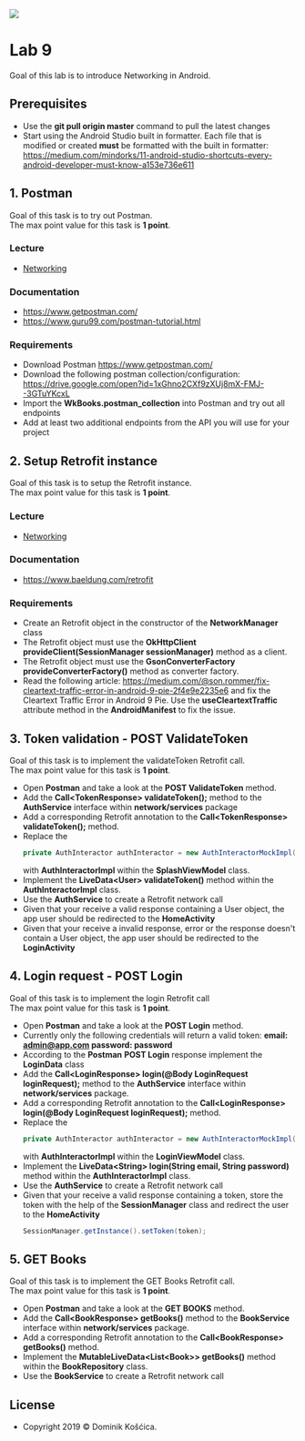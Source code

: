 ![](https://www.medicalcenter.virginia.edu/mobile-device-setup/colorsAndroidlogo.jpg/?s=50)

# Lab 9
Goal of this lab is to introduce Networking in Android.

## Prerequisites
* Use the **git pull origin master** command to pull the latest changes
* Start using the Android Studio built in formatter. Each file that is modified or created **must** be formatted with the built in formatter: https://medium.com/mindorks/11-android-studio-shortcuts-every-android-developer-must-know-a153e736e611

## 1. Postman
Goal of this task is to try out Postman.</br>
The max point value for this task is **1 point**.

### Lecture
* [Networking](https://drive.google.com/file/d/1_mtTizhjt_JiSAxTxveosZFT-eKBTxLc/view)

### Documentation
* https://www.getpostman.com/
* https://www.guru99.com/postman-tutorial.html

### Requirements
* Download Postman https://www.getpostman.com/
* Download the following postman collection/configuration: https://drive.google.com/open?id=1xGhno2CXf9zXUj8mX-FMJ--3GTuYKcxL
* Import the **WkBooks.postman_collection** into Postman and try out all endpoints
* Add at least two additional endpoints from the API you will use for your project

## 2. Setup Retrofit instance
Goal of this task is to setup the Retrofit instance.</br>
The max point value for this task is **1 point**.

### Lecture
* [Networking](https://drive.google.com/file/d/1_mtTizhjt_JiSAxTxveosZFT-eKBTxLc/view)

### Documentation
* https://www.baeldung.com/retrofit

### Requirements
* Create an Retrofit object in the constructor of the **NetworkManager** class
* The Retrofit object must use the **OkHttpClient provideClient(SessionManager sessionManager)** method as a client.
* The Retrofit object must use the **GsonConverterFactory provideConverterFactory()** method as converter factory.
* Read the following article: https://medium.com/@son.rommer/fix-cleartext-traffic-error-in-android-9-pie-2f4e9e2235e6 and fix the Cleartext Traffic Error in Android 9 Pie. Use the **useCleartextTraffic** attribute method in the **AndroidManifest** to fix the issue.

## 3. Token validation - POST ValidateToken
Goal of this task is to implement the validateToken Retrofit call.</br>
The max point value for this task is **1 point**.

* Open **Postman** and take a look at the **POST ValidateToken** method.
* Add the **Call\<TokenResponse> validateToken();** method to the **AuthService** interface within **network/services** package
* Add a corresponding Retrofit annotation to the **Call\<TokenResponse> validateToken();** method.
* Replace the
    ```java
    private AuthInteractor authInteractor = new AuthInteractorMockImpl();
    ```
  with **AuthInteractorImpl** within the **SplashViewModel** class.
* Implement the **LiveData\<User> validateToken()** method within the **AuthInteractorImpl** class.
* Use the **AuthService** to create a Retrofit network call
* Given that your receive a valid response containing a User object, the app user should be redirected to the **HomeActivity**
* Given that your receive a invalid response, error or the response doesn't contain a User object, the app user should be redirected to the **LoginActivity**

## 4. Login request - POST Login
Goal of this task is to implement the login Retrofit call</br>
The max point value for this task is **1 point**.

* Open **Postman** and take a look at the **POST Login** method.
* Currently only the following credentials will return a valid token: **email: admin@app.com password: password**
* According to the **Postman** **POST Login** response implement the **LoginData** class
* Add the **Call\<LoginResponse> login(@Body LoginRequest loginRequest);** method to the **AuthService** interface within **network/services** package.
* Add a corresponding Retrofit annotation to the **Call\<LoginResponse> login(@Body LoginRequest loginRequest);** method.
* Replace the
    ```java
    private AuthInteractor authInteractor = new AuthInteractorMockImpl();
    ```
  with **AuthInteractorImpl** within the **LoginViewModel** class.
* Implement the **LiveData\<String> login(String email, String password)** method within the **AuthInteractorImpl** class.
* Use the **AuthService** to create a Retrofit network call
* Given that your receive a valid response containing a token, store the token with the help of the **SessionManager** class and redirect the user to the **HomeActivity**
    ```java
    SessionManager.getInstance().setToken(token);
    ```

## 5. GET Books
Goal of this task is to implement the GET Books Retrofit call.</br>
The max point value for this task is **1 point**.

* Open **Postman** and take a look at the **GET BOOKS** method.
* Add the **Call\<BookResponse> getBooks()** method to the **BookService** interface within **network/services** package.
* Add a corresponding Retrofit annotation to the **Call\<BookResponse> getBooks()** method.
* Implement the **MutableLiveData<List\<Book>> getBooks()** method within the **BookRepository** class.
* Use the **BookService** to create a Retrofit network call

## License
* Copyright 2019 © Dominik Košćica.
